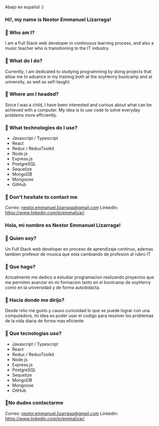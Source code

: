 Abajo en español :)

### Hi!, my name is Nestor Emmanuel Lizarraga!

### 📌 Who am I?

I am a Full Stack web developer in continuous learning process, and also a music teacher who is transitioning to the IT industry.

### 📌 What do I do?

Currently, I am dedicated to studying programming by doing projects that allow me to advance in my training both at the soyHenry bootcamp and at university, as well as self-taught.

### 📌 Where am I headed?

Since I was a child, I have been interested and curious about what can be achieved with a computer. My idea is to use code to solve everyday problems more efficiently.

### 📌 What technologies do I use?

- Javascript / Typescript
- React
- Redux / ReduxToolkit
- Node.js
- Express.js
- PostgreSQL
- Sequelize
- MongoDB
- Mongoose
- GitHub

### 📌 Don't hesitate to contact me
Correo: nestor.emmanuel.lizarraga@gmail.com
LinkedIn: https://www.linkedin.com/in/emmalizar/


### Hola, mi nombre es Nestor Emmanuel Lizarraga!

### 📌 Quien soy?
Un Full Stack web developer en proceso de aprendizaje continuo, 
ademas tambien profesor de musica que esta cambiando de profesion al rubro IT

### 📌 Que hago?
Actualmente me dedico a estudiar programacion realizando proyectos que me permiten avanzar en mi formacion 
tanto en el bootcamp de soyHenry como en la universidad y de forma autodidacta.


### 📌 Hacia donde me dirijo?
Desde niño me gusto y causo curiosidad lo que se puede lograr con una computadora, 
mi idea es poder usar el codigo para resolver los problemas de la vida diaria de forma mas eficiente

### 📌 Que tecnologias uso?
- Javascript / Typescript
- React
- Redux / ReduxToolkit
- Node.js
- Express.js
- PostgreSQL
- Sequelize
- MongoDB
- Mongoose
- GitHub

### 📌No dudes contactarme 

Correo: nestor.emmanuel.lizarraga@gmail.com
LinkedIn: https://www.linkedin.com/in/emmalizar/

<!--
**simonflash1/simonflash1** is a ✨ _special_ ✨ repository because its `README.md` (this file) appears on your GitHub profile.

Here are some ideas to get you started:

- 🔭 I’m currently working on ...
- 🌱 I’m currently learning ...
- 👯 I’m looking to collaborate on ...
- 🤔 I’m looking for help with ...
- 💬 Ask me about ...
- 📫 How to reach me: ...
- 😄 Pronouns: ...
- ⚡ Fun fact: ...
-->
